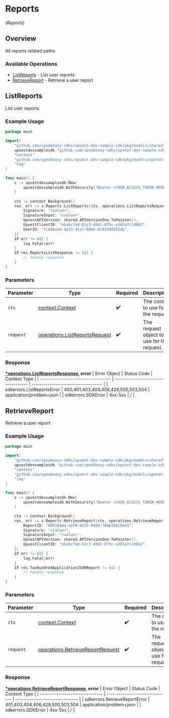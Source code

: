 # Reports
(*Reports*)

## Overview

All reports related paths.

### Available Operations

* [ListReports](#listreports) - List user reports
* [RetrieveReport](#retrievereport) - Retrieve a user report

## ListReports

List user reports

### Example Usage

```go
package main

import(
	"github.com/speakeasy-sdks/upvest-dev-sample-sdk/pkg/models/shared"
	upvestdevsamplesdk "github.com/speakeasy-sdks/upvest-dev-sample-sdk"
	"context"
	"github.com/speakeasy-sdks/upvest-dev-sample-sdk/pkg/models/operations"
	"log"
)

func main() {
    s := upvestdevsamplesdk.New(
        upvestdevsamplesdk.WithSecurity("Bearer <YOUR_ACCESS_TOKEN_HERE>"),
    )

    ctx := context.Background()
    res, err := s.Reports.ListReports(ctx, operations.ListReportsRequest{
        Signature: "<value>",
        SignatureInput: "<value>",
        UpvestAPIVersion: shared.APIVersionOne.ToPointer(),
        UpvestClientID: "ebabcf4d-61c3-4942-875c-e265a7c2d062",
        UserID: "7c866e4d-4e33-41a7-889e-0c03d98591db",
    })
    if err != nil {
        log.Fatal(err)
    }
    if res.ReportsListResponse != nil {
        // handle response
    }
}
```

### Parameters

| Parameter                                                                          | Type                                                                               | Required                                                                           | Description                                                                        |
| ---------------------------------------------------------------------------------- | ---------------------------------------------------------------------------------- | ---------------------------------------------------------------------------------- | ---------------------------------------------------------------------------------- |
| `ctx`                                                                              | [context.Context](https://pkg.go.dev/context#Context)                              | :heavy_check_mark:                                                                 | The context to use for the request.                                                |
| `request`                                                                          | [operations.ListReportsRequest](../../pkg/models/operations/listreportsrequest.md) | :heavy_check_mark:                                                                 | The request object to use for the request.                                         |


### Response

**[*operations.ListReportsResponse](../../pkg/models/operations/listreportsresponse.md), error**
| Error Object                        | Status Code                         | Content Type                        |
| ----------------------------------- | ----------------------------------- | ----------------------------------- |
| sdkerrors.ListReportsError          | 400,401,403,404,406,429,500,503,504 | application/problem+json            |
| sdkerrors.SDKError                  | 4xx-5xx                             | */*                                 |

## RetrieveReport

Retrieve a user report

### Example Usage

```go
package main

import(
	"github.com/speakeasy-sdks/upvest-dev-sample-sdk/pkg/models/shared"
	upvestdevsamplesdk "github.com/speakeasy-sdks/upvest-dev-sample-sdk"
	"context"
	"github.com/speakeasy-sdks/upvest-dev-sample-sdk/pkg/models/operations"
	"log"
)

func main() {
    s := upvestdevsamplesdk.New(
        upvestdevsamplesdk.WithSecurity("Bearer <YOUR_ACCESS_TOKEN_HERE>"),
    )

    ctx := context.Background()
    res, err := s.Reports.RetrieveReport(ctx, operations.RetrieveReportRequest{
        ReportID: "008164dd-ebf0-4325-9e09-780b39dc8ee3",
        Signature: "<value>",
        SignatureInput: "<value>",
        UpvestAPIVersion: shared.APIVersionOne.ToPointer(),
        UpvestClientID: "ebabcf4d-61c3-4942-875c-e265a7c2d062",
    })
    if err != nil {
        log.Fatal(err)
    }
    if res.TwoHundredApplicationJSONReport != nil {
        // handle response
    }
}
```

### Parameters

| Parameter                                                                                | Type                                                                                     | Required                                                                                 | Description                                                                              |
| ---------------------------------------------------------------------------------------- | ---------------------------------------------------------------------------------------- | ---------------------------------------------------------------------------------------- | ---------------------------------------------------------------------------------------- |
| `ctx`                                                                                    | [context.Context](https://pkg.go.dev/context#Context)                                    | :heavy_check_mark:                                                                       | The context to use for the request.                                                      |
| `request`                                                                                | [operations.RetrieveReportRequest](../../pkg/models/operations/retrievereportrequest.md) | :heavy_check_mark:                                                                       | The request object to use for the request.                                               |


### Response

**[*operations.RetrieveReportResponse](../../pkg/models/operations/retrievereportresponse.md), error**
| Error Object                    | Status Code                     | Content Type                    |
| ------------------------------- | ------------------------------- | ------------------------------- |
| sdkerrors.RetrieveReportError   | 401,403,404,406,429,500,503,504 | application/problem+json        |
| sdkerrors.SDKError              | 4xx-5xx                         | */*                             |
